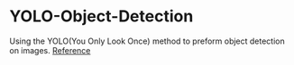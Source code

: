 # YOLO-Object-Detection

Using the YOLO(You Only Look Once) method to preform object detection on images.
[Reference](https://towardsdatascience.com/yolo-object-detection-with-opencv-and-python-21e50ac599e9)
